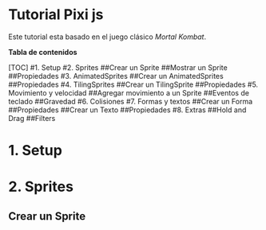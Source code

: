 # Tutorial Pixi js
Este tutorial esta basado en el juego clásico *Mortal Kombat*.

**Tabla de contenidos**


[TOC]
#1. Setup
#2. Sprites
##Crear un Sprite
##Mostrar un Sprite
##Propiedades
#3. AnimatedSprites
##Crear un AnimatedSprites
##Propiedades
#4. TilingSprites
##Crear un TilingSprite
##Propiedades
#5. Movimiento y velocidad
##Agregar movimiento a un Sprite
##Eventos de teclado
##Gravedad
#6. Colisiones
#7. Formas y textos
##Crear un Forma
##Propiedades
##Crear un Texto
##Propiedades
#8. Extras
##Hold and Drag
##Filters


# 1. Setup
# 2. Sprites
## Crear un Sprite
